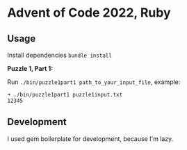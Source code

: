 # Advent of Code 2022, Ruby


## Usage

Install dependencies
`bundle install`

**Puzzle 1, Part 1:**

Run `./bin/puzzle1part1 path_to_your_input_file`, example:
```
➜ ./bin/puzzle1part1 puzzle1input.txt
12345
```

## Development

I used gem boilerplate for development, because I'm lazy.
